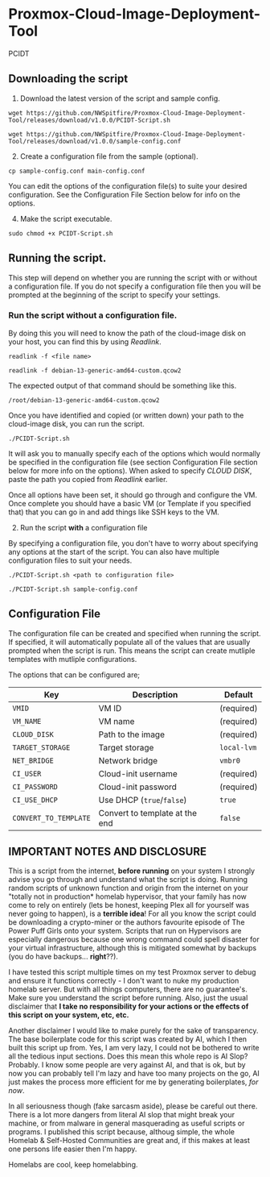 # Proxmox-Cloud-Image-Deployment-Tool
PCIDT

## Downloading the script

1. Download the latest version of the script and sample config.

```
wget https://github.com/NWSpitfire/Proxmox-Cloud-Image-Deployment-Tool/releases/download/v1.0.0/PCIDT-Script.sh

wget https://github.com/NWSpitfire/Proxmox-Cloud-Image-Deployment-Tool/releases/download/v1.0.0/sample-config.conf
```

2. Create a configuration file from the sample (optional).

``` 
cp sample-config.conf main-config.conf
```
You can edit the options of the configuration file(s) to suite your desired configuration. See the Configuration File Section below for info on the options.

4. Make the script executable.

```
sudo chmod +x PCIDT-Script.sh
```

## Running the script.

This step will depend on whether you are running the script with or without a configuration file. If you do not specify a configuration file then you will be prompted at the beginning of the script to specify your settings.

### Run the script without a configuration file.

By doing this you will need to know the path of the cloud-image disk on your host, you can find this by using *Readlink*.

```
readlink -f <file name>

readlink -f debian-13-generic-amd64-custom.qcow2
```

The expected output of that command should be something like this.
```
/root/debian-13-generic-amd64-custom.qcow2
```

Once you have identified and copied (or written down) your path to the cloud-image disk, you can run the script.

```
./PCIDT-Script.sh
```

It will ask you to manually specify each of the options which would normally be specified in the configuration file (see section Configuration File section below for more info on the options). When asked to specify *CLOUD DISK*, paste the path you copied from *Readlink* earlier.

Once all options have been set, it should go through and configure the VM. Once complete you should have a basic VM (or Template if you specified that) that you can go in and add things like SSH keys to the VM.


2. Run the script **with** a configuration file

By specifying a configuration file, you don't have to worry about specifying any options at the start of the script. You can also have multiple configuration files to suit your needs.

```
./PCIDT-Script.sh <path to configuration file>

./PCIDT-Script.sh sample-config.conf
```


## Configuration File

The configuration file can be created and specified when running the script. If specified, it will automatically populate all of the values that are usually prompted when the script is run. This means the script can create mutliple templates with mutliple configurations.

The options that can be configured are;

| Key                   | Description                    | Default     |
| --------------------- | ------------------------------ | ----------- |
| `VMID`                | VM ID                          | (required)  |
| `VM_NAME`             | VM name                        | (required)  |
| `CLOUD_DISK`          | Path to the image              | (required)  |
| `TARGET_STORAGE`      | Target storage                 | `local-lvm` |
| `NET_BRIDGE`          | Network bridge                 | `vmbr0`     |
| `CI_USER`             | Cloud-init username            | (required)  |
| `CI_PASSWORD`         | Cloud-init password            | (required)  |
| `CI_USE_DHCP`         | Use DHCP (`true`/`false`)      | `true`      |
| `CONVERT_TO_TEMPLATE` | Convert to template at the end | `false`     |

## IMPORTANT NOTES AND DISCLOSURE

This is a script from the internet, **before running** on your system I strongly advise you go through and understand what the script is doing. Running random scripts of unknown function and origin from the internet on your "totally not in production* homelab hypervisor, that your family has now come to rely on entirely (lets be honest, keeping Plex all for yourself was never going to happen), is a **terrible idea**! 
For all you know the script could be downloading a crypto-miner or the authors favourite episode of The Power Puff Girls onto your system. Scripts that run on Hypervisors are especially dangerous because one wrong command could spell disaster for your virtual infrastructure, although this is mitigated somewhat by backups (you do have backups... **right**??).

I have tested this script multiple times on my test Proxmox server to debug and ensure it functions correctly - I don't want to nuke my production homelab server. But with all things computers, there are no guarantee's. Make sure you understand the script before running. Also, just the usual disclaimer that **I take no responsibility for your actions or the effects of this script on your system, etc, etc.**

Another disclaimer I would like to make purely for the sake of transparency. The base boilerplate code for this script was created by AI, which I then built this script up from. Yes, I am very lazy, I could not be bothered to write all the tedious input sections. Does this mean this whole repo is AI Slop? Probably. I know some people are very against AI, and that is ok, but by now you can probably tell I'm lazy and have too many projects on the go, AI just makes the process more efficient for me by generating boilerplates, *for now*.

In all seriousness though (fake sarcasm aside), please be careful out there. There is a lot more dangers from literal AI slop that might break your machine, or from malware in general masquerading as useful scripts or programs. I published this script because, althoug simple, the whole Homelab & Self-Hosted Communities are great and, if this makes at least one persons life easier then I'm happy.

Homelabs are cool, keep homelabbing.
